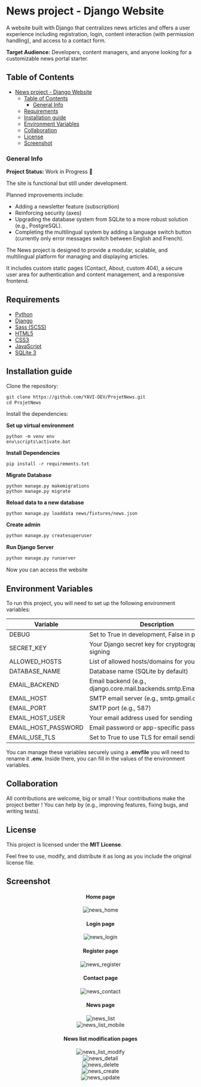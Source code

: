 
# News project - Django Website

A website built with Django that centralizes news articles and offers a user experience including registration, login, content interaction (with permission handling), and access to a contact form.

**Target Audience:** Developers, content managers, and anyone looking for a customizable news portal starter.

## Table of Contents


- [News project - Django Website](#news-project---django-website)
  - [Table of Contents](#table-of-contents)
    - [General Info](#general-info)
  - [Requirements](#requirements)
  - [Installation guide](#installation-guide)
  - [Environment Variables](#environment-variables)
  - [Collaboration](#collaboration)
  - [License](#license)
  - [Screenshot](#screenshot)

### General Info

**Project Status:** Work in Progress 🚧

The site is functional but still under development.

Planned improvements include:

- Adding a newsletter feature (subscription)
- Reinforcing security (axes)
- Upgrading the database system from SQLite to a more robust solution (e.g., PostgreSQL).
- Completing the multilingual system by adding a language switch button (currently only error messages switch between English and French).

The News project is designed to provide a modular, scalable, and multilingual platform for managing and displaying articles.

It includes custom static pages (Contact, About, custom 404), a secure user area for authentication and content management, and a responsive frontend.

## Requirements


- [Python](https://www.python.org/)
- [Django](https://www.djangoproject.com/)
- [Sass (SCSS)](https://sass-lang.com/)
- [HTML5](https://developer.mozilla.org/en-US/docs/Web/Guide/HTML/HTML5)
- [CSS3](https://developer.mozilla.org/en-US/docs/Web/CSS)
- [JavaScript](https://developer.mozilla.org/en-US/docs/Web/JavaScript)
- [SQLite 3](https://sqlite.org/)

## Installation guide

Clone the repository:

```html
git clone https://github.com/YAVI-DEV/ProjetNews.git
cd ProjetNews
```

Install the dependencies:

**Set up virtual environment**

```
python -m venv env
env\scripts\activate.bat
```

**Install Dependencies**

```
pip install -r requirements.txt
```

**Migrate Database**

```
python manage.py makemigrations
python manage.py migrate
```
**Reload data to a new database**

```
python manage.py loaddata news/fixtures/news.json
```

**Create admin**

```html
python manage.py createsuperuser
```

**Run Django Server**

```html
python manage.py runserver
```

Now you can access the website

## Environment Variables

To run this project, you will need to set up the following environment variables:

| Variable | Description |
| --- | --- |
| DEBUG | Set to True in development, False in production |
| SECRET_KEY | Your Django secret key for cryptographic signing |
| ALLOWED_HOSTS | List of allowed hosts/domains for your app |
| DATABASE_NAME | Database name (SQLite by default) |
| EMAIL_BACKEND | Email backend (e.g., django.core.mail.backends.smtp.EmailBackend) |
| EMAIL_HOST | SMTP email server (e.g., smtp.gmail.com) |
| EMAIL_PORT | SMTP port (e.g., 587) |
| EMAIL_HOST_USER | Your email address used for sending |
| EMAIL_HOST_PASSWORD | Email password or app-specific password |
| EMAIL_USE_TLS | Set to True to use TLS for email sending |

You can manage these variables securely using a **.envfile** you will need to rename it **.env.** Inside there, you can fill in the values of the environment variables.

## Collaboration

All contributions are welcome, big or small ! Your contributions make the project better !
You can help by (e.g., improving features, fixing bugs, and writing tests).

## License

This project is licensed under the **MIT License**.

Feel free to use, modify, and distribute it as long as you include the original license file.

## Screenshot

<div align="center">
<h4>Home page</h4>
<img  src="" alt="news_home" >
</div>

<div align="center">
<h4>Login page</h4>
<img  src="" alt="news_login" >
</div>

<div align="center">
<h4>Register page</h4>
<img  src="" alt="news_register" >
</div>

<div align="center">
<h4>Contact page</h4>
<img  src="" alt="news_contact">
</div>

<div align="center">
<h4>News page</h4>
<img  src="" alt="news_list" >
</div>
<div align="center">
<img  src="" alt="news_list_mobile" >
</div>

<div align="center">
<h4>News list modification pages</h4>
<img  src="" alt="news_list_modify" >
</div>
<div align="center">
<img  src="" alt="news_detail" >
</div>
<div align="center">
<img  src="" alt="news_delete" >
</div>
<div align="center">
<img  src="" alt="news_create" >
</div>
<div align="center">
<img  src="" alt="news_update" >
</div>

